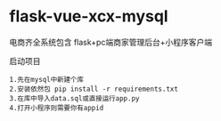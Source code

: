 # flask-vue-xcx-mysql
电商齐全系统包含 flask+pc端商家管理后台+小程序客户端

启动项目
    
    1.先在mysql中新建个库
    2.安装依然包 pip install -r requirements.txt
    3.在库中导入data.sql或直接运行app.py
    4.打开小程序则需要你有appid
